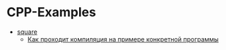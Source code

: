 # CPP-Examples

  - [square][square-repo-url]
      - [Как проходит компиляция на примере конкретной программы][square-post-url]

   [square-repo-url]: <https://github.com/devtype-blogspot-com/CPP-Examples/tree/master/square>
   [square-post-url]: <http://progra-lang.blogspot.com/2015/12/Kompilyatsiya-i-ispolnenie-koda-na-CPP.html>
